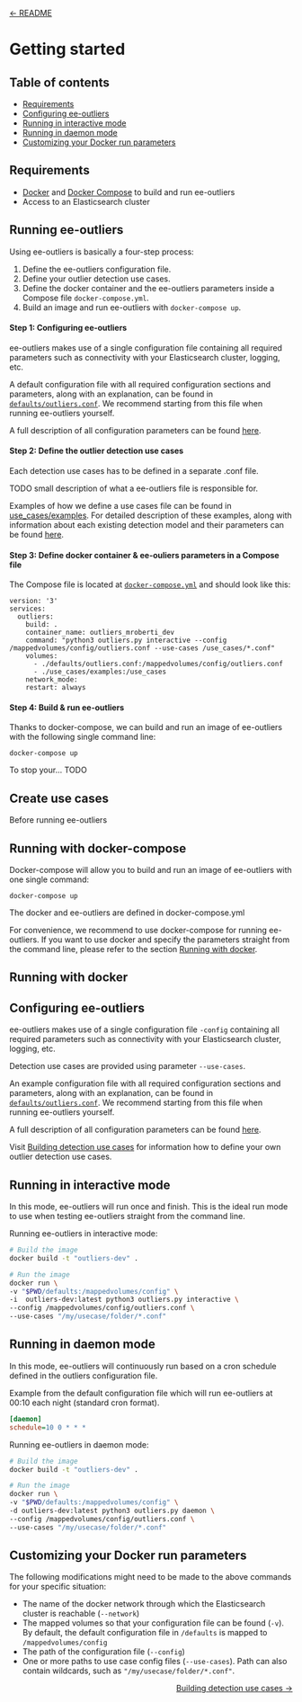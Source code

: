 <p align="left"><a href="../README.md">&#8592; README</a></p>

# Getting started

## Table of contents
- [Requirements](#requirements)
- [Configuring ee-outliers](#configuring-ee-outliers)
- [Running in interactive mode](#running-in-interactive-mode)
- [Running in daemon mode](#running-in-daemon-mode)
- [Customizing your Docker run parameters](#customizing-your-docker-run-parameters)

## Requirements
- [Docker](https://docs.docker.com/get-docker/) and [Docker Compose](https://docs.docker.com/compose/install/) to build and run ee-outliers
- Access to an Elasticsearch cluster

## Running ee-outliers

Using ee-outliers is basically a four-step process:
1. Define the ee-outliers configuration file. 
2. Define your outlier detection use cases.
3. Define the docker container and the ee-outliers parameters inside a Compose file `docker-compose.yml`.
4. Build an image and run ee-outliers with `docker-compose up`.

#### Step 1: Configuring ee-outliers

ee-outliers makes use of a single configuration file containing all required parameters such as connectivity 
with your Elasticsearch cluster, logging, etc.

A default configuration file with all required configuration sections and parameters, along with an explanation, can be
 found in [`defaults/outliers.conf`](../defaults/outliers.conf). We recommend starting from this file when running 
 ee-outliers yourself.
 
A full description of all configuration parameters can be found [here](CONFIG_PARAMETERS.md).  

#### Step 2: Define the outlier detection use cases

Each detection use cases has to be defined in a separate .conf file.

TODO small description of what a ee-outliers file is responsible for.

Examples of how we define a use cases file can be found in [use_cases/examples](../use_cases/examples).
For detailed description of these examples, along with information about each existing detection model and their 
parameters can be found [here](CONFIG_OUTLIERS.md).


#### Step 3: Define docker container & ee-ouliers parameters in a Compose file

The Compose file is located at [`docker-compose.yml`](../docker-compose.yml) and should look like this:

```
version: '3'
services:
  outliers:
    build: .
    container_name: outliers_mroberti_dev
    command: "python3 outliers.py interactive --config /mappedvolumes/config/outliers.conf --use-cases /use_cases/*.conf"
    volumes:
      - ./defaults/outliers.conf:/mappedvolumes/config/outliers.conf
      - ./use_cases/examples:/use_cases
    network_mode: 
    restart: always
```


#### Step 4: Build & run ee-outliers

Thanks to docker-compose, we can build and run an image of ee-outliers with the following single command line:

```
docker-compose up
```
To stop your... TODO


## Create use cases

Before running ee-outliers

## Running with docker-compose

Docker-compose will allow you to build and run an image of ee-outliers with one single command:

```
docker-compose up
```

The docker and ee-outliers are defined in docker-compose.yml

For convenience, we recommend to use docker-compose for running ee-outliers. 
If you want to use docker and specify the parameters straight from the command line, please refer to the section [Running with 
docker](#running-with-docker). 



## Running with docker

## Configuring ee-outliers

ee-outliers makes use of a single configuration file ``-config`` containing all 
required parameters such as connectivity with your Elasticsearch cluster, logging, etc.  

Detection use cases are provided using parameter ``--use-cases``.

An example configuration file with all required configuration sections and parameters, 
along with an explanation, can be found in 
[`defaults/outliers.conf`](../defaults/outliers.conf). 
We recommend starting from this file when running ee-outliers yourself.  

A full description of all configuration parameters can be found [here](CONFIG_PARAMETERS.md).        

Visit [Building detection use cases](CONFIG_OUTLIERS.md) for information how 
to define your own outlier detection use cases.

## Running in interactive mode
In this mode, ee-outliers will run once and finish. This is the ideal run mode 
to use when testing ee-outliers straight from the command line.

Running ee-outliers in interactive mode:

```BASH
# Build the image
docker build -t "outliers-dev" .

# Run the image
docker run \
-v "$PWD/defaults:/mappedvolumes/config" \
-i  outliers-dev:latest python3 outliers.py interactive \
--config /mappedvolumes/config/outliers.conf \
--use-cases "/my/usecase/folder/*.conf"
```

## Running in daemon mode
In this mode, ee-outliers will continuously run based on a cron schedule 
defined in the outliers configuration file.

Example from the default configuration file which will run ee-outliers 
at 00:10 each night (standard cron format).

```ini
[daemon]
schedule=10 0 * * *
```

Running ee-outliers in daemon mode:

```BASH
# Build the image
docker build -t "outliers-dev" .

# Run the image
docker run \
-v "$PWD/defaults:/mappedvolumes/config" \
-d outliers-dev:latest python3 outliers.py daemon \
--config /mappedvolumes/config/outliers.conf \
--use-cases "/my/usecase/folder/*.conf"
```

## Customizing your Docker run parameters

The following modifications might need to be made to the above commands for your specific situation:
- The name of the docker network through which the Elasticsearch cluster is reachable (``--network``)
- The mapped volumes so that your configuration file can be found (``-v``). By default, the default configuration file in ``/defaults`` is mapped to ``/mappedvolumes/config``
- The path of the configuration file (``--config``)
- One or more paths to use case config files (``--use-cases``). 
Path can also contain wildcards, such as ``"/my/usecase/folder/*.conf"``.


<p align="right"><a href="CONFIG_OUTLIERS.md">Building detection use cases &#8594;</a></p>
